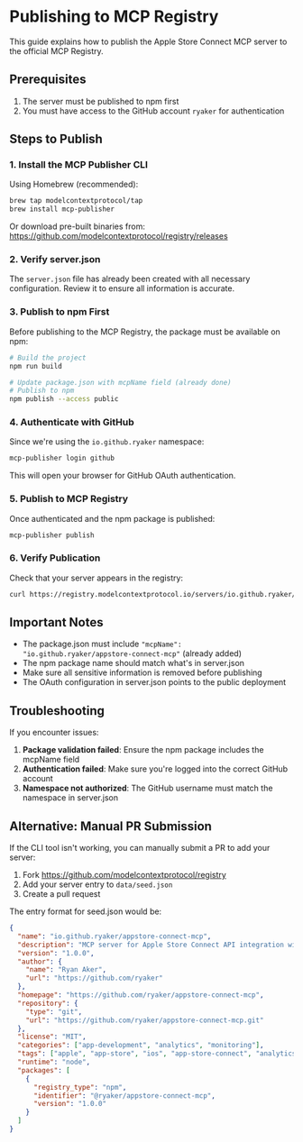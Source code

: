 # Publishing to MCP Registry

This guide explains how to publish the Apple Store Connect MCP server to the official MCP Registry.

## Prerequisites

1. The server must be published to npm first
2. You must have access to the GitHub account `ryaker` for authentication

## Steps to Publish

### 1. Install the MCP Publisher CLI

Using Homebrew (recommended):
```bash
brew tap modelcontextprotocol/tap
brew install mcp-publisher
```

Or download pre-built binaries from:
https://github.com/modelcontextprotocol/registry/releases

### 2. Verify server.json

The `server.json` file has already been created with all necessary configuration. Review it to ensure all information is accurate.

### 3. Publish to npm First

Before publishing to the MCP Registry, the package must be available on npm:

```bash
# Build the project
npm run build

# Update package.json with mcpName field (already done)
# Publish to npm
npm publish --access public
```

### 4. Authenticate with GitHub

Since we're using the `io.github.ryaker` namespace:

```bash
mcp-publisher login github
```

This will open your browser for GitHub OAuth authentication.

### 5. Publish to MCP Registry

Once authenticated and the npm package is published:

```bash
mcp-publisher publish
```

### 6. Verify Publication

Check that your server appears in the registry:

```bash
curl https://registry.modelcontextprotocol.io/servers/io.github.ryaker/appstore-connect-mcp
```

## Important Notes

- The package.json must include `"mcpName": "io.github.ryaker/appstore-connect-mcp"` (already added)
- The npm package name should match what's in server.json
- Make sure all sensitive information is removed before publishing
- The OAuth configuration in server.json points to the public deployment

## Troubleshooting

If you encounter issues:

1. **Package validation failed**: Ensure the npm package includes the mcpName field
2. **Authentication failed**: Make sure you're logged into the correct GitHub account
3. **Namespace not authorized**: The GitHub username must match the namespace in server.json

## Alternative: Manual PR Submission

If the CLI tool isn't working, you can manually submit a PR to add your server:

1. Fork https://github.com/modelcontextprotocol/registry
2. Add your server entry to `data/seed.json`
3. Create a pull request

The entry format for seed.json would be:
```json
{
  "name": "io.github.ryaker/appstore-connect-mcp",
  "description": "MCP server for Apple Store Connect API integration with OAuth authentication support",
  "version": "1.0.0",
  "author": {
    "name": "Ryan Aker",
    "url": "https://github.com/ryaker"
  },
  "homepage": "https://github.com/ryaker/appstore-connect-mcp",
  "repository": {
    "type": "git",
    "url": "https://github.com/ryaker/appstore-connect-mcp.git"
  },
  "license": "MIT",
  "categories": ["app-development", "analytics", "monitoring"],
  "tags": ["apple", "app-store", "ios", "app-store-connect", "analytics", "reviews", "ratings", "oauth", "auth0"],
  "runtime": "node",
  "packages": [
    {
      "registry_type": "npm",
      "identifier": "@ryaker/appstore-connect-mcp",
      "version": "1.0.0"
    }
  ]
}
```